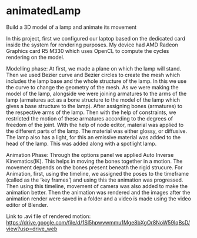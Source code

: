 # animatedLamp
Build a 3D model of a lamp and animate its movement

In this project, first we configured our laptop based on the dedicated card inside the system for rendering purposes. My device had AMD Radeon Graphics card R5 M330 which uses OpenCL to compute the cycles rendering on the model.

Modelling phase:
At first, we made a plane on which the lamp will stand. Then we used Bezier curve and Bezier circles to create the mesh which includes the lamp base and the whole structure of the lamp. In this we use the curve to change the geometry of the mesh. As we were making the model of the lamp, alongside we were joining armatures to the arms of the lamp (armatures act as a bone structure to the model of the lamp which gives a base structure to the lamp). After assigning bones (armatures) to the respective arms of the lamp. Then with the help of constraints, we restricted the motion of these armatures according to the degrees of freedom of the joint. With the help of node editor, material was applied to the different parts of the lamp. The material was either glossy, or diffusive. The lamp also has a light, for this an emissive material was added to the head of the lamp. This was added along with a spotlight lamp. 

Animation Phase:
Through the options panel we applied Auto Inverse Kinematics(IK). This helps in moving the bones together in a motion. The movement depends on the bones present beneath the rigid strucure. For Animation, first, using the timeline, we assigned the poses to the timeframe (called as the ‘key frames’) and using this the animation was progressed. Then using this timeline, movement of camera was also added to make the animation better. Then the animation was rendered and the images after the animation render were saved in a folder and a video is made using the video editor of Blender.

Link to .avi file of rendered motion:
https://drive.google.com/file/d/1Sl5hpwvwmmu1Mge8bXgOr8NoW59IqBsD/view?usp=drive_web

